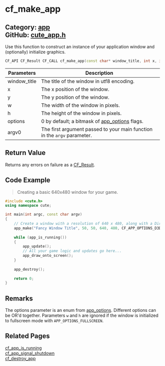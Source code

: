 [](../header.md ':include')

# cf_make_app

Category: [app](/api_reference?id=app)  
GitHub: [cute_app.h](https://github.com/RandyGaul/cute_framework/blob/master/include/cute_app.h)  
---

Use this function to construct an instance of your application window and (optionally) initialize graphics.

```cpp
CF_API CF_Result CF_CALL cf_make_app(const char* window_title, int x, int y, int w, int h, int options, const char* argv0);
```

Parameters | Description
--- | ---
window_title | The title of the window in utf8 encoding.
x | The x position of the window.
y | The y position of the window.
w | The width of the window in pixels.
h | The height of the window in pixels.
options | 0 by default; a bitmask of [app_options](/app/app_options.md) flags.
argv0 | The first argument passed to your main function in the `argv` parameter.

## Return Value

Returns any errors on failure as a [CF_Result](/utility/cf_result.md).

## Code Example

> Creating a basic 640x480 window for your game.

```cpp
#include <cute.h>
using namespace cute;

int main(int argc, const char argv)
{
    // Create a window with a resolution of 640 x 480, along with a DirectX 11 context.
    app_make("Fancy Window Title", 50, 50, 640, 480, CF_APP_OPTIONS_D3D11_CONTEXT, argv[0]);
    
    while (app_is_running())
    {
        app_update();
        // All your game logic and updates go here...
        app_draw_onto_screen();
    }
    
    app_destroy();
    
    return 0;
}
```

## Remarks

The options parameter is an enum from [app_options](/app/app_options.md). Different options can be OR'd together.
Parameters `w` and `h` are ignored if the window is initialized to fullscreen mode with `APP_OPTIONS_FULLSCREEN`.

## Related Pages

[cf_app_is_running](/app/cf_app_is_running.md)  
[cf_app_signal_shutdown](/app/cf_app_signal_shutdown.md)  
[cf_destroy_app](/app/cf_destroy_app.md)  
